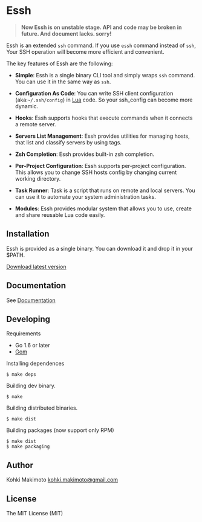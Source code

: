 # Essh

> **Now Essh is on unstable stage. API and code may be broken in future. And document lacks. sorry!**

Essh is an extended `ssh` command. If you use `essh` command instead of `ssh`, Your SSH operation will become more efficient and convenient.

The key features of Essh are the following:

* **Simple**: Essh is a single binary CLI tool and simply wraps `ssh` command. You can use it in the same way as `ssh`.

* **Configuration As Code**: You can write SSH client configuration (aka:`~/.ssh/config`) in [Lua](https://www.lua.org/) code. So your ssh_config can become more dynamic.

* **Hooks**: Essh supports hooks that execute commands when it connects a remote server.

* **Servers List Management**: Essh provides utilities for managing hosts, that list and classify servers by using tags.

* **Zsh Completion**: Essh provides built-in zsh completion.

* **Per-Project Configuration**: Essh supports per-project configuration. This allows you to change SSH hosts config by changing current working directory.

* **Task Runner**: Task is a script that runs on remote and local servers. You can use it to automate your system administration tasks.

* **Modules**: Essh provides modular system that allows you to use, create and share reusable Lua code easily.

## Installation

Essh is provided as a single binary. You can download it and drop it in your $PATH.

[Download latest version](https://github.com/kohkimakimoto/essh/releases/latest)

## Documentation

See [Documentation](./docs/README.md)

## Developing

Requirements

* Go 1.6 or later
* [Gom](https://github.com/mattn/gom)

Installing dependences

```
$ make deps
```

Building dev binary.

```
$ make
```

Building distributed binaries.


```
$ make dist
```

Building packages (now support only RPM)

```
$ make dist
$ make packaging
```

## Author

Kohki Makimoto <kohki.makimoto@gmail.com>

## License

The MIT License (MIT)
